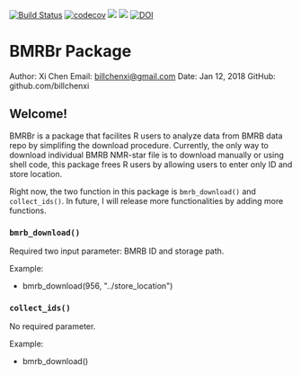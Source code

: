 [![Build Status](https://travis-ci.org/billchenxi/BMRBr.svg?branch=master)](https://travis-ci.org/billchenxi/BMRBr)
[![codecov](https://codecov.io/gh/billchenxi/BMRBr/branch/master/graph/badge.svg)](https://codecov.io/gh/billchenxi/BMRBr)
[![](https://www.r-pkg.org/badges/version/BMRBr)](https://CRAN.R-project.org/package=BMRBr)
[![](https://cranlogs.r-pkg.org/badges/BMRBr)](https://cran.r-project.org/package=BMRBr)
[![DOI](https://zenodo.org/badge/117279208.svg)](https://zenodo.org/badge/latestdoi/117279208)

# BMRBr Package
Author: Xi Chen
Email: billchenxi@gmail.com
Date: Jan 12, 2018
GitHub: github.com/billchenxi

## Welcome! 
BMRBr is a package that facilites R users to analyze data from BMRB data repo by simplifing the download procedure. Currently, the only way to download individual BMRB NMR-star file is to download manually or using shell code, this package frees R users by allowing users to enter only ID and store location.

Right now, the two function in this package is `bmrb_download()` and `collect_ids()`. In future, I will release more functionalities by adding more functions.

### `bmrb_download()`
Required two input parameter: BMRB ID and storage path.

Example:
* bmrb_download(956, "../store_location")


### `collect_ids()`
No required parameter.

Example:
* bmrb_download()
